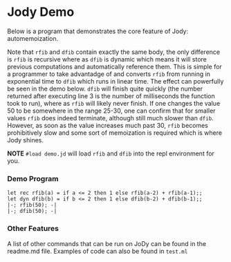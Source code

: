 # Jody Demo

Below is a program that demonstrates the core feature of Jody: automemoization. 

Note that `rfib` and `dfib` contain exactly the same body, the only difference is
`rfib` is recursive where as `dfib` is dynamic which means it will store previous
computations and automatically reference them. This is simple for a programmer to
take advantadge of and converts `rfib` from running in exponential time to `dfib`
which runs in linear time. The effect can powerfully be seen in the demo below.
`dfib` will finish quite quickly (the number returned after executing line 3 is
the number of milliseconds the function took to run), where as `rfib` will likely
never finish. If one changes the value 50 to be somewhere in the range 25-30,
one can confirm that for smaller values `rfib` does indeed terminate, although still
much slower than `dfib`. However, as soon as the value increases much past 30, 
`rfib` becomes prohibitively slow and some sort of memoization is required which
is where Jody shines.

**NOTE**
`#load demo.jd` will load `rfib` and `dfib` into the repl environment for you. 

### Demo Program
```
let rec rfib(a) = if a <= 2 then 1 else rfib(a-2) + rfib(a-1);;
let dyn dfib(b) = if b <= 2 then 1 else dfib(b-2) + dfib(b-1);;
|-; rfib(50); -|
|-; dfib(50); -|
```

### Other Features

A list of other commands that can be run on JoDy can be found in the readme.md 
file. Examples of code can also be found in `test.ml`
